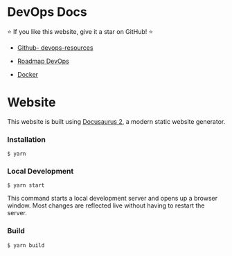 
# DevOps Docs
⭐️ If you like this website, give it a star on GitHub! ⭐️

- [Github- devops-resources](https://github.com/Cuongyd196/devops-resources)

- [Roadmap DevOps](https://devops.cuongit.net/docs/devops/intro)

- [Docker](https://devops.cuongit.net/docs/docker/intro/)

# Website

This website is built using [Docusaurus 2](https://docusaurus.io/), a modern static website generator.

### Installation

```
$ yarn
```

### Local Development

```
$ yarn start
```

This command starts a local development server and opens up a browser window. Most changes are reflected live without having to restart the server.

### Build

```
$ yarn build
```